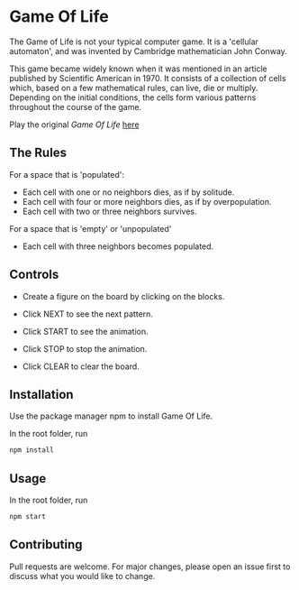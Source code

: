 # Game Of Life

The Game of Life is not your typical computer game. It is a 'cellular automaton', and was invented by Cambridge mathematician John Conway.

This game became widely known when it was mentioned in an article published by Scientific American in 1970. It consists of a collection of cells which, based on a few mathematical rules, can live, die or multiply. Depending on the initial conditions, the cells form various patterns throughout the course of the game.

Play the original *Game Of Life* [here](https://playgameoflife.com/)

## The Rules

For a space that is 'populated':

- Each cell with one or no neighbors dies, as if by solitude.
- Each cell with four or more neighbors dies, as if by overpopulation.
- Each cell with two or three neighbors survives.

For a space that is 'empty' or 'unpopulated'

- Each cell with three neighbors becomes populated.

## Controls

- Create a figure on the board by clicking on the blocks.

- Click NEXT to see the next pattern.

- Click START to see the animation.

- Click STOP to stop the animation.

- Click CLEAR to clear the board.

## Installation

Use the package manager npm to install Game Of Life.

In the root folder, run

```bash
npm install
```

## Usage

In the root folder, run

```bash
npm start
```

## Contributing

Pull requests are welcome. For major changes, please open an issue first to discuss what you would like to change.
